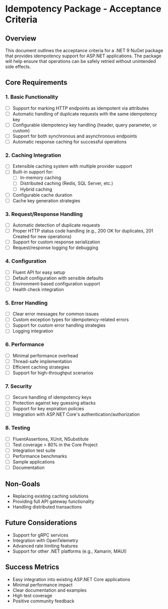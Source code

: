 # Idempotency Package - Acceptance Criteria

## Overview
This document outlines the acceptance criteria for a .NET 9 NuGet package that provides idempotency support for ASP.NET applications. The package will help ensure that operations can be safely retried without unintended side effects.

## Core Requirements

### 1. Basic Functionality
- [ ] Support for marking HTTP endpoints as idempotent via attributes
- [ ] Automatic handling of duplicate requests with the same idempotency key
- [ ] Configurable idempotency key handling (header, query parameter, or custom)
- [ ] Support for both synchronous and asynchronous endpoints
- [ ] Automatic response caching for successful operations

### 2. Caching Integration
- [ ] Extensible caching system with multiple provider support
- [ ] Built-in support for:
  - [ ] In-memory caching
  - [ ] Distributed caching (Redis, SQL Server, etc.)  
  - [ ] Hybrid caching
- [ ] Configurable cache duration
- [ ] Cache key generation strategies

### 3. Request/Response Handling
- [ ] Automatic detection of duplicate requests
- [ ] Proper HTTP status code handling (e.g., 200 OK for duplicates, 201 Created for new operations)
- [ ] Support for custom response serialization
- [ ] Request/response logging for debugging

### 4. Configuration
- [ ] Fluent API for easy setup
- [ ] Default configuration with sensible defaults
- [ ] Environment-based configuration support
- [ ] Health check integration

### 5. Error Handling
- [ ] Clear error messages for common issues
- [ ] Custom exception types for idempotency-related errors
- [ ] Support for custom error handling strategies
- [ ] Logging integration

### 6. Performance
- [ ] Minimal performance overhead
- [ ] Thread-safe implementation
- [ ] Efficient caching strategies
- [ ] Support for high-throughput scenarios

### 7. Security
- [ ] Secure handling of idempotency keys
- [ ] Protection against key guessing attacks
- [ ] Support for key expiration policies
- [ ] Integration with ASP.NET Core's authentication/authorization

### 8. Testing
- [ ] FluentAssertions, XUnit, NSubstitute
- [ ] Test coverage > 80% in the Core Project
- [ ] Integration test suite
- [ ] Performance benchmarks
- [ ] Sample applications
- [ ] Documentation

## Non-Goals
- Replacing existing caching solutions
- Providing full API gateway functionality
- Handling distributed transactions

## Future Considerations
- Support for gRPC services
- Integration with OpenTelemetry
- Advanced rate limiting features
- Support for other .NET platforms (e.g., Xamarin, MAUI)

## Success Metrics
- Easy integration into existing ASP.NET Core applications
- Minimal performance impact
- Clear documentation and examples
- High test coverage
- Positive community feedback
